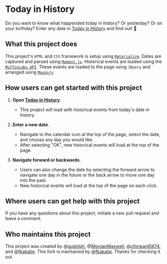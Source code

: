 # Today in History #
Do you want to know what happended today in history? Or yesterday? Or on your birthday? Enter any date in [Today in History](https://fkakatie.github.io/Project1/) and find out! :date:

## What this project does ## 
This project's `HTML` and `CSS` framework is setup using [`Materialize`](https://materializecss.com/). Dates are captured and parsed using [`Moment.js`](https://momentjs.com/). Historical events are loaded using the [`MuffinLabs API`](https://history.muffinlabs.com/). These events are loaded to the page using `JQuery` and arranged using [`Masonry`](https://masonry.desandro.com/).  

## How users can get started with this project ## 

1. **Open [Today in History](https://fkakatie.github.io/Project1/)**.
    - This project will load with historical events from today's date in history. 

2. **Enter a new date**.
    - Navigate to the calendar icon at the top of the page, select the date, and choose any day you would like.
    - After selecting "OK", new historical events will load at the top of the page.

3. **Navigate forward or backwards**.
    - Users can also change the date by selecting the forward arrow to navigate one day in the future or the back arrow to move one day into the past.  
    - New historical events will load at the top of the page on each click. 

## Where users can get help with this project ##
If you have any questions about this project, initiate a new pull request and leave a comment.

## Who maintains this project ## 
This project was created by @[gudolph](https://github.com/gudolph), @[MorganMaxwell](https://github.com/MorganMaxwell), @[cforward5674](https://github.com/cforward5674), and @[fkakatie](https://github.com/fkakatie). This fork is maintained by @[fkakatie](https://github.com/fkakatie). Thanks for checking it out.
